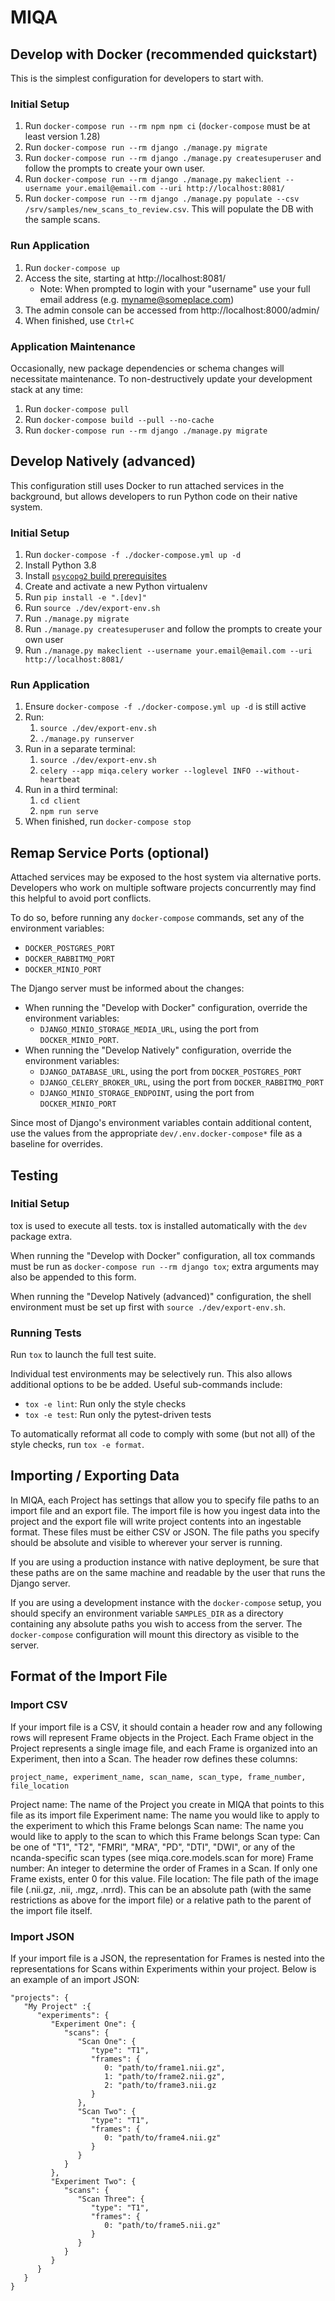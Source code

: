 # MIQA

## Develop with Docker (recommended quickstart)
This is the simplest configuration for developers to start with.

### Initial Setup
1. Run `docker-compose run --rm npm npm ci` (`docker-compose` must be at least version 1.28)
2. Run `docker-compose run --rm django ./manage.py migrate`
3. Run `docker-compose run --rm django ./manage.py createsuperuser`
   and follow the prompts to create your own user.
4. Run `docker-compose run --rm django ./manage.py makeclient --username your.email@email.com --uri http://localhost:8081/`
5. Run `docker-compose run --rm django ./manage.py populate --csv /srv/samples/new_scans_to_review.csv`. This will populate the DB with the sample scans.

### Run Application
1. Run `docker-compose up`
2. Access the site, starting at http://localhost:8081/
    - Note: When prompted to login with your "username" use your full email address (e.g. myname@someplace.com)
3. The admin console can be accessed from http://localhost:8000/admin/
4. When finished, use `Ctrl+C`

### Application Maintenance
Occasionally, new package dependencies or schema changes will necessitate
maintenance. To non-destructively update your development stack at any time:
1. Run `docker-compose pull`
2. Run `docker-compose build --pull --no-cache`
3. Run `docker-compose run --rm django ./manage.py migrate`

## Develop Natively (advanced)
This configuration still uses Docker to run attached services in the background,
but allows developers to run Python code on their native system.

### Initial Setup
1. Run `docker-compose -f ./docker-compose.yml up -d`
2. Install Python 3.8
3. Install
   [`psycopg2` build prerequisites](https://www.psycopg.org/docs/install.html#build-prerequisites)
4. Create and activate a new Python virtualenv
5. Run `pip install -e ".[dev]"`
6. Run `source ./dev/export-env.sh`
7. Run `./manage.py migrate`
8. Run `./manage.py createsuperuser` and follow the prompts to create your own user
9. Run `./manage.py makeclient --username your.email@email.com --uri http://localhost:8081/`

### Run Application
1.  Ensure `docker-compose -f ./docker-compose.yml up -d` is still active
2. Run:
   1. `source ./dev/export-env.sh`
   2. `./manage.py runserver`
3. Run in a separate terminal:
   1. `source ./dev/export-env.sh`
   2. `celery --app miqa.celery worker --loglevel INFO --without-heartbeat`
3. Run in a third terminal:
   1. `cd client`
   2. `npm run serve`
4. When finished, run `docker-compose stop`

## Remap Service Ports (optional)
Attached services may be exposed to the host system via alternative ports. Developers who work
on multiple software projects concurrently may find this helpful to avoid port conflicts.

To do so, before running any `docker-compose` commands, set any of the environment variables:
* `DOCKER_POSTGRES_PORT`
* `DOCKER_RABBITMQ_PORT`
* `DOCKER_MINIO_PORT`

The Django server must be informed about the changes:
* When running the "Develop with Docker" configuration, override the environment variables:
  * `DJANGO_MINIO_STORAGE_MEDIA_URL`, using the port from `DOCKER_MINIO_PORT`.
* When running the "Develop Natively" configuration, override the environment variables:
  * `DJANGO_DATABASE_URL`, using the port from `DOCKER_POSTGRES_PORT`
  * `DJANGO_CELERY_BROKER_URL`, using the port from `DOCKER_RABBITMQ_PORT`
  * `DJANGO_MINIO_STORAGE_ENDPOINT`, using the port from `DOCKER_MINIO_PORT`

Since most of Django's environment variables contain additional content, use the values from
the appropriate `dev/.env.docker-compose*` file as a baseline for overrides.

## Testing
### Initial Setup
tox is used to execute all tests.
tox is installed automatically with the `dev` package extra.

When running the "Develop with Docker" configuration, all tox commands must be run as
`docker-compose run --rm django tox`; extra arguments may also be appended to this form.

When running the "Develop Natively (advanced)" configuration, the shell environment
must be set up first with `source ./dev/export-env.sh`.

### Running Tests
Run `tox` to launch the full test suite.

Individual test environments may be selectively run.
This also allows additional options to be be added.
Useful sub-commands include:
* `tox -e lint`: Run only the style checks
* `tox -e test`: Run only the pytest-driven tests

To automatically reformat all code to comply with
some (but not all) of the style checks, run `tox -e format`.


## Importing / Exporting Data
In MIQA, each Project has settings that allow you to specify file paths to an import file and an export file. The import file is how you ingest data into the project and the export file will write project contents into an ingestable format. These files must be either CSV or JSON. The file paths you specify should be absolute and visible to wherever your server is running.

If you are using a production instance with native deployment, be sure that these paths are on the same machine and readable by the user that runs the Django server.

If you are using a development instance with the `docker-compose` setup, you should specify an environment variable `SAMPLES_DIR` as a directory containing any absolute paths you wish to access from the server. The `docker-compose` configuration will mount this directory as visible to the server.

## Format of the Import File
### Import CSV
If your import file is a CSV, it should contain a header row and any following rows will represent Frame objects in the Project. Each Frame object in the Project represents a single image file, and each Frame is organized into an Experiment, then into a Scan. The header row defines these columns:

```
project_name, experiment_name, scan_name, scan_type, frame_number, file_location
```
Project name: The name of the Project you create in MIQA that points to this file as its import file
Experiment name: The name you would like to apply to the experiment to which this Frame belongs
Scan name: The name you would like to apply to the scan to which this Frame belongs
Scan type: Can be one of "T1", "T2", "FMRI", "MRA", "PD", "DTI", "DWI", or any of the ncanda-specific scan types (see miqa.core.models.scan for more)
Frame number: An integer to determine the order of Frames in a Scan. If only one Frame exists, enter 0 for this value.
File location: The file path of the image file (.nii.gz, .nii, .mgz, .nrrd). This can be an absolute path (with the same restrictions as above for the import file) or a relative path to the parent of the import file itself.

### Import JSON
If your import file is a JSON, the representation for Frames is nested into the representations for Scans within Experiments within your project. Below is an example of an import JSON:

```
"projects": {
   "My Project" :{
      "experiments": {
         "Experiment One": {
            "scans": {
               "Scan One": {
                  "type": "T1",
                  "frames": {
                     0: "path/to/frame1.nii.gz",
                     1: "path/to/frame2.nii.gz",
                     2: "path/to/frame3.nii.gz
                  }
               },
               "Scan Two": {
                  "type": "T1",
                  "frames": {
                     0: "path/to/frame4.nii.gz"
                  }
               }
            }
         },
         "Experiment Two": {
            "scans": {
               "Scan Three": {
                  "type": "T1",
                  "frames": {
                     0: "path/to/frame5.nii.gz"
                  }
               }
            }
         }
      }
   }
}
```

